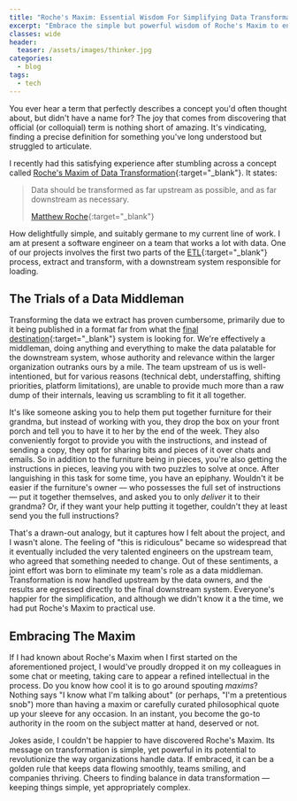 ```yaml
---
title: "Roche's Maxim: Essential Wisdom For Simplifying Data Transformation"
excerpt: "Embrace the simple but powerful wisdom of Roche's Maxim to enhance the way you approach data transformation."
classes: wide
header:
  teaser: /assets/images/thinker.jpg
categories:
  - blog
tags:
  - tech
---
```


You ever hear a term that perfectly describes a concept you'd often thought about, but didn't have a name for? The joy that comes from discovering that official (or colloquial) term is nothing short of amazing. It's vindicating, finding a precise definition for something you've long understood but struggled to articulate.

I recently had this satisfying experience after stumbling across a concept called [Roche's Maxim of Data Transformation](https://ssbipolar.com/2021/05/31/roches-maxim/){:target="_blank"}. It states:

> Data should be transformed as far upstream as possible, and as far downstream as necessary.
>
> [Matthew Roche](https://www.linkedin.com/in/matthewroche/){:target="_blank"}

How delightfully simple, and suitably germane to my current line of work. I am at present a software engineer on a team that works a lot with data. One of our projects involves the first two parts of the [ETL](https://en.wikipedia.org/wiki/Extract,_transform,_load){:target="_blank"} process, extract and transform, with a downstream system responsible for loading.

## The Trials of a Data Middleman

Transforming the data we extract has proven cumbersome, primarily due to it being published in a format far from what the [final destination](https://en.wikipedia.org/wiki/Final_Destination){:target="_blank"} system is looking for. We're effectively a middleman, doing anything and everything to make the data palatable for the downstream system, whose authority and relevance within the larger organization outranks ours by a mile. The team upstream of us is well-intentioned, but for various reasons (technical debt, understaffing, shifting priorities, platform limitations), are unable to provide much more than a raw dump of their internals, leaving us scrambling to fit it all together.

It's like someone asking you to help them put together furniture for their grandma, but instead of working with you, they drop the box on your front porch and tell you to have it to her by the end of the week. They also conveniently forgot to provide you with the instructions, and instead of sending a copy, they opt for sharing bits and pieces of it over chats and emails. So in addition to the furniture being in pieces, you're also getting the instructions in pieces, leaving you with two puzzles to solve at once. After languishing in this task for some time, you have an epiphany. Wouldn't it be easier if the furniture's owner — who possesses the full set of instructions — put it together themselves, and asked you to only _deliver_ it to their grandma? Or, if they want your help putting it together, couldn't they at least send you the full instructions?

That's a drawn-out analogy, but it captures how I felt about the project, and I wasn't alone. The feeling of "this is ridiculous" became so widespread that it eventually included the very talented engineers on the upstream team, who agreed that something needed to change. Out of these sentiments, a joint effort was born to eliminate my team's role as a data middleman. Transformation is now handled upstream by the data owners, and the results are egressed directly to the final downstream system. Everyone's happier for the simplification, and although we didn't know it a the time, we had put Roche's Maxim to practical use.  

## Embracing The Maxim

If I had known about Roche's Maxim when I first started on the aforementioned project, I would've proudly dropped it on my colleagues in some chat or meeting, taking care to appear a refined intellectual in the process. Do you know how cool it is to go around spouting _maxims_? Nothing says "I know what I'm talking about" (or perhaps, "I'm a pretentious snob") more than having a maxim or carefully curated philosophical quote up your sleeve for any occasion. In an instant, you become the go-to authority in the room on the subject matter at hand, deserved or not.

Jokes aside, I couldn't be happier to have discovered Roche's Maxim. Its message on transformation is simple, yet powerful in its potential to revolutionize the way organizations handle data. If embraced, it can be a golden rule that keeps data flowing smoothly, teams smiling, and companies thriving. Cheers to finding balance in data transformation — keeping things simple, yet appropriately complex.
